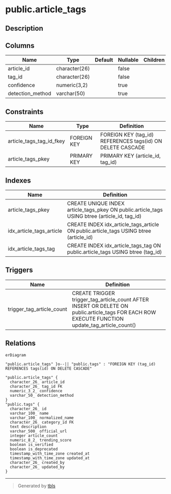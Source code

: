 # public.article_tags

## Description

## Columns

| Name | Type | Default | Nullable | Children | Parents | Comment |
| ---- | ---- | ------- | -------- | -------- | ------- | ------- |
| article_id | character(26) |  | false |  |  |  |
| tag_id | character(26) |  | false |  | [public.tags](public.tags.md) |  |
| confidence | numeric(3,2) |  | true |  |  |  |
| detection_method | varchar(50) |  | true |  |  |  |

## Constraints

| Name | Type | Definition |
| ---- | ---- | ---------- |
| article_tags_tag_id_fkey | FOREIGN KEY | FOREIGN KEY (tag_id) REFERENCES tags(id) ON DELETE CASCADE |
| article_tags_pkey | PRIMARY KEY | PRIMARY KEY (article_id, tag_id) |

## Indexes

| Name | Definition |
| ---- | ---------- |
| article_tags_pkey | CREATE UNIQUE INDEX article_tags_pkey ON public.article_tags USING btree (article_id, tag_id) |
| idx_article_tags_article | CREATE INDEX idx_article_tags_article ON public.article_tags USING btree (article_id) |
| idx_article_tags_tag | CREATE INDEX idx_article_tags_tag ON public.article_tags USING btree (tag_id) |

## Triggers

| Name | Definition |
| ---- | ---------- |
| trigger_tag_article_count | CREATE TRIGGER trigger_tag_article_count AFTER INSERT OR DELETE ON public.article_tags FOR EACH ROW EXECUTE FUNCTION update_tag_article_count() |

## Relations

```mermaid
erDiagram

"public.article_tags" }o--|| "public.tags" : "FOREIGN KEY (tag_id) REFERENCES tags(id) ON DELETE CASCADE"

"public.article_tags" {
  character_26_ article_id
  character_26_ tag_id FK
  numeric_3_2_ confidence
  varchar_50_ detection_method
}
"public.tags" {
  character_26_ id
  varchar_100_ name
  varchar_100_ normalized_name
  character_26_ category_id FK
  text description
  varchar_500_ official_url
  integer article_count
  numeric_8_2_ trending_score
  boolean is_verified
  boolean is_deprecated
  timestamp_with_time_zone created_at
  timestamp_with_time_zone updated_at
  character_26_ created_by
  character_26_ updated_by
}
```

---

> Generated by [tbls](https://github.com/k1LoW/tbls)

